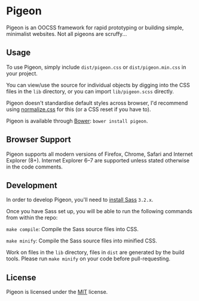 
Pigeon
======

Pigeon is an OOCSS framework for rapid prototyping or building simple, minimalist websites. Not all pigeons are scruffy...


Usage
-----

To use Pigeon, simply include `dist/pigeon.css` or `dist/pigeon.min.css` in your project.

You can view/use the source for individual objects by digging into the CSS files in the `lib` directory, or you can import `lib/pigeon.scss` directly.

Pigeon doesn't standardise default styles across browser, I'd recommend using [normalize.css][normalize] for this (or a CSS reset if you have to).

Pigeon is available through [Bower][bower]: `bower install pigeon`.


Browser Support
---------------

Pigeon supports all modern versions of Firefox, Chrome, Safari and Internet Explorer (8+). Internet Explorer 6–7 are supported unless stated otherwise in the code comments.


Development
-----------

In order to develop Pigeon, you'll need to [install Sass][sass-install] `3.2.x`.

Once you have Sass set up, you will be able to run the following commands from within the repo:

`make compile`: Compile the Sass source files into CSS.

`make minify`: Compile the Sass source files into minified CSS.

Work on files in the `lib` directory, files in `dist` are generated by the build tools. Please run `make minify` on your code before pull-requesting.


License
-------

Pigeon is licensed under the [MIT][mit] license.



[bower]: http://twitter.github.com/bower/
[mit]: http://opensource.org/licenses/mit-license.php
[normalize]: http://necolas.github.com/normalize.css/
[sass-install]: http://sass-lang.com/download.html
